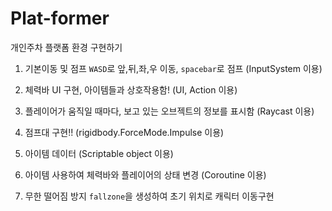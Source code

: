 # Plat-former
개인주차 플랫폼 환경 구현하기

1. 기본이동 및 점프
`WASD`로 앞,뒤,좌,우 이동, `spacebar`로 점프 (InputSystem 이용)

2. 체력바 UI 구현, 아이템들과 상호작용함! (UI, Action 이용)

3. 플레이어가 움직일 때마다, 보고 있는 오브젝트의 정보를 표시함 (Raycast 이용)

4. 점프대 구현!! (rigidbody.ForceMode.Impulse 이용)

5. 아이템 데이터 (Scriptable object 이용)

6. 아이템 사용하여 체력바와 플레이어의 상태 변경 (Coroutine 이용)

7. 무한 떨어짐 방지
`fallzone`을 생성하여 초기 위치로 캐릭터 이동구현
